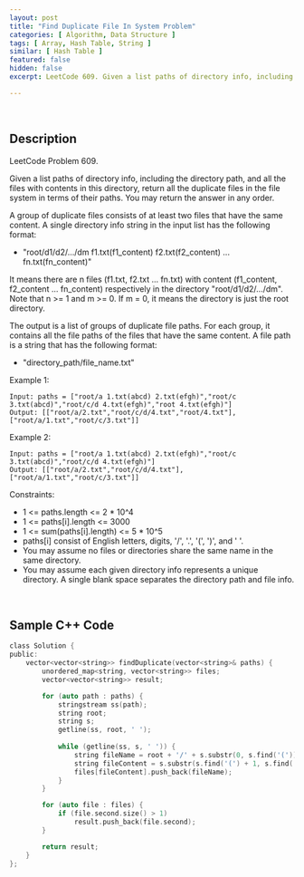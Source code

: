 ```yaml
---
layout: post
title: "Find Duplicate File In System Problem"
categories: [ Algorithm, Data Structure ]
tags: [ Array, Hash Table, String ]
similar: [ Hash Table ]
featured: false
hidden: false
excerpt: LeetCode 609. Given a list paths of directory info, including the directory path, and all the files with contents in this directory, return all the duplicate files in the file system in terms of their paths. You may return the answer in any order.

---
```


<br />

## Description

LeetCode Problem 609.

Given a list paths of directory info, including the directory path, and all the files with contents in this directory, return all the duplicate files in the file system in terms of their paths. You may return the answer in any order.

A group of duplicate files consists of at least two files that have the same content.
A single directory info string in the input list has the following format:
* "root/d1/d2/.../dm f1.txt(f1_content) f2.txt(f2_content) ... fn.txt(fn_content)"

It means there are n files (f1.txt, f2.txt ... fn.txt) with content (f1_content, f2_content ... fn_content) respectively in the directory "root/d1/d2/.../dm". Note that n >= 1 and m >= 0. If m = 0, it means the directory is just the root directory.

The output is a list of groups of duplicate file paths. For each group, it contains all the file paths of the files that have the same content. A file path is a string that has the following format:
* "directory_path/file_name.txt"

Example 1:
```
Input: paths = ["root/a 1.txt(abcd) 2.txt(efgh)","root/c 3.txt(abcd)","root/c/d 4.txt(efgh)","root 4.txt(efgh)"]
Output: [["root/a/2.txt","root/c/d/4.txt","root/4.txt"],["root/a/1.txt","root/c/3.txt"]]
```

Example 2:
```
Input: paths = ["root/a 1.txt(abcd) 2.txt(efgh)","root/c 3.txt(abcd)","root/c/d 4.txt(efgh)"]
Output: [["root/a/2.txt","root/c/d/4.txt"],["root/a/1.txt","root/c/3.txt"]]
```

Constraints:
* 1 <= paths.length <= 2 * 10^4
* 1 <= paths[i].length <= 3000
* 1 <= sum(paths[i].length) <= 5 * 10^5
* paths[i] consist of English letters, digits, '/', '.', '(', ')', and ' '.
* You may assume no files or directories share the same name in the same directory.
* You may assume each given directory info represents a unique directory. A single blank space separates the directory path and file info.

<br />

## Sample C++ Code


```c
class Solution {
public:
    vector<vector<string>> findDuplicate(vector<string>& paths) {
        unordered_map<string, vector<string>> files;
        vector<vector<string>> result;

        for (auto path : paths) {
            stringstream ss(path);
            string root;
            string s;
            getline(ss, root, ' ');
            
            while (getline(ss, s, ' ')) {
                string fileName = root + '/' + s.substr(0, s.find('('));
                string fileContent = s.substr(s.find('(') + 1, s.find(')') - s.find('(') - 1);
                files[fileContent].push_back(fileName);
            }
        }

        for (auto file : files) {
            if (file.second.size() > 1)
                result.push_back(file.second);
        }

        return result;
    }
};
```


